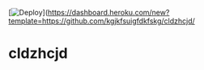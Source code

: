 [![Deploy](https://www.herokucdn.com/deploy/button.png)](https://dashboard.heroku.com/new?template=https://github.com/kgjkfsuigfdkfskg/cldzhcjd/
# cldzhcjd
